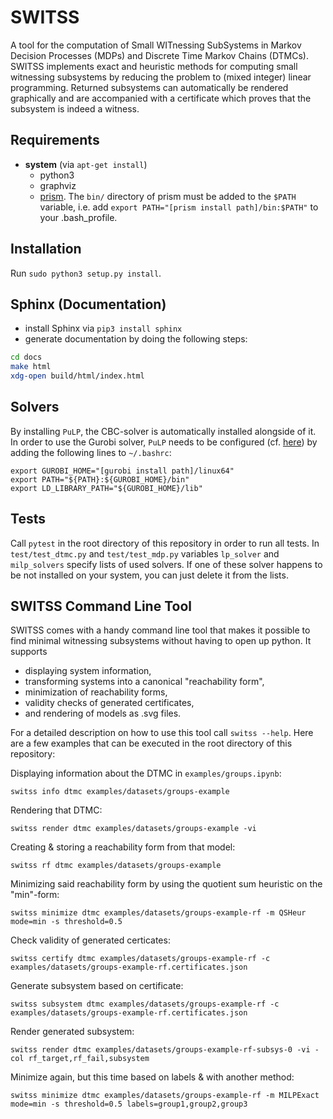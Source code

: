 # SWITSS
A tool for the computation of Small WITnessing SubSystems in Markov Decision Processes (MDPs) and Discrete Time Markov Chains (DTMCs).
SWITSS implements exact and heuristic methods for computing small witnessing subsystems by reducing the problem to (mixed integer)
linear programming. Returned subsystems can automatically be rendered graphically and are accompanied with a certificate which proves 
that the subsystem is indeed a witness.

## Requirements
* **system** (via `apt-get install`)
    * python3
    * graphviz
    * [prism](https://www.prismmodelchecker.org/download.php). The `bin/` directory of prism must be added to the `$PATH` variable,
    i.e. add `export PATH="[prism install path]/bin:$PATH"` to your .bash_profile.

## Installation
Run `sudo python3 setup.py install`.

## Sphinx (Documentation)
* install Sphinx via `pip3 install sphinx`
* generate documentation by doing the following steps: 
```sh
cd docs
make html
xdg-open build/html/index.html
```
    
## Solvers
By installing `PuLP`, the CBC-solver is automatically installed alongside of it. In order to use the Gurobi solver, 
`PuLP` needs to be configured (cf. [here](https://coin-or.github.io/pulp/guides/how_to_configure_solvers.html)) 
by adding the following lines to `~/.bashrc`:

    export GUROBI_HOME="[gurobi install path]/linux64"
    export PATH="${PATH}:${GUROBI_HOME}/bin"
    export LD_LIBRARY_PATH="${GUROBI_HOME}/lib"
    
## Tests
Call `pytest` in the root directory of this repository in order to run all tests. In `test/test_dtmc.py` and `test/test_mdp.py` variables `lp_solver` and `milp_solvers` specify lists of used solvers. If one of these solver happens to be not installed on your system, you can just delete it from the lists.

## SWITSS Command Line Tool
SWITSS comes with a handy command line tool that makes it possible to find minimal witnessing subsystems without having to open up
python. It supports 

* displaying system information,
* transforming systems into a canonical "reachability form",
* minimization of reachability forms,
* validity checks of generated certificates,
* and rendering of models as .svg files.

For a detailed description on how to use this tool call `switss --help`. Here are a few examples that can be executed in the root
directory of this repository:

Displaying information about the DTMC in `examples/groups.ipynb`:

    switss info dtmc examples/datasets/groups-example

Rendering that DTMC:

    switss render dtmc examples/datasets/groups-example -vi

Creating & storing a reachability form from that model:

    switss rf dtmc examples/datasets/groups-example
    
Minimizing said reachability form by using the quotient sum heuristic on the "min"-form:

    switss minimize dtmc examples/datasets/groups-example-rf -m QSHeur mode=min -s threshold=0.5

Check validity of generated certicates:

    switss certify dtmc examples/datasets/groups-example-rf -c examples/datasets/groups-example-rf.certificates.json

Generate subsystem based on certificate:

    switss subsystem dtmc examples/datasets/groups-example-rf -c examples/datasets/groups-example-rf.certificates.json

Render generated subsystem:

    switss render dtmc examples/datasets/groups-example-rf-subsys-0 -vi -col rf_target,rf_fail,subsystem

Minimize again, but this time based on labels & with another method:

    switss minimize dtmc examples/datasets/groups-example-rf -m MILPExact mode=min -s threshold=0.5 labels=group1,group2,group3
